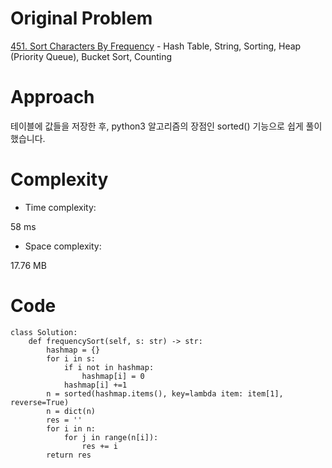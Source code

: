 # Original Problem
<!-- Describe your first thoughts on how to solve this problem. -->
[451. Sort Characters By Frequency](https://leetcode.com/problems/sort-characters-by-frequency/description/) - Hash Table, String, Sorting, Heap (Priority Queue), Bucket Sort, Counting

# Approach
<!-- Describe your approach to solving the problem. -->
테이블에 값들을 저장한 후, python3 알고리즘의 장점인 sorted() 기능으로 쉽게 풀이했습니다. 

# Complexity
- Time complexity:
<!-- Add your time complexity here, e.g. $$O(n)$$ -->
58 ms
- Space complexity:
<!-- Add your space complexity here, e.g. $$O(n)$$ -->
17.76 MB

# Code
```python3
class Solution:
    def frequencySort(self, s: str) -> str:
        hashmap = {}
        for i in s:
            if i not in hashmap:
                hashmap[i] = 0
            hashmap[i] +=1 
        n = sorted(hashmap.items(), key=lambda item: item[1], reverse=True)
        n = dict(n)
        res = ''
        for i in n:
            for j in range(n[i]):
                res += i
        return res
        
```

